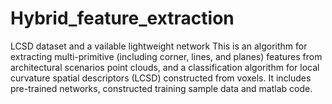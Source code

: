 # Hybrid_feature_extraction
LCSD dataset and a vailable lightweight network
This is an algorithm for extracting multi-primitive (including corner, lines, and planes) features from architectural scenarios point clouds, and a classification algorithm for local curvature spatial descriptors (LCSD) constructed from voxels. It includes pre-trained networks, constructed training sample data and matlab code.
